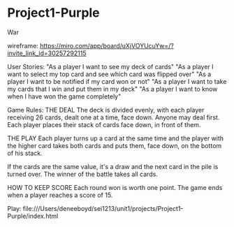 # Project1-Purple

War

wireframe: https://miro.com/app/board/uXjVOYUcuYw=/?invite_link_id=30257292115

User Stories:
"As a player I want to see my deck of cards" "As a player I want to select my top card and see which card was flipped over" "As a player I want to be notified if my card won or not" "As a player I want to take my cards that I win and put them in my deck" "As a player I want to know when I have won the game completely"

Game Rules:
THE DEAL
The deck is divided evenly, with each player receiving 26 cards, dealt one at a time, face down. Anyone may deal first. Each player places their stack of cards face down, in front of them.

THE PLAY
Each player turns up a card at the same time and the player with the higher card takes both cards and puts them, face down, on the bottom of his stack.

If the cards are the same value, it's a draw and the next card in the pile is turned over. The winner of the battle takes all cards.

HOW TO KEEP SCORE
Each round won is worth one point. The game ends when a player reaches a score of 15.

Play: file:///Users/deneeboyd/sei1213/unit1/projects/Project1-Purple/index.html


